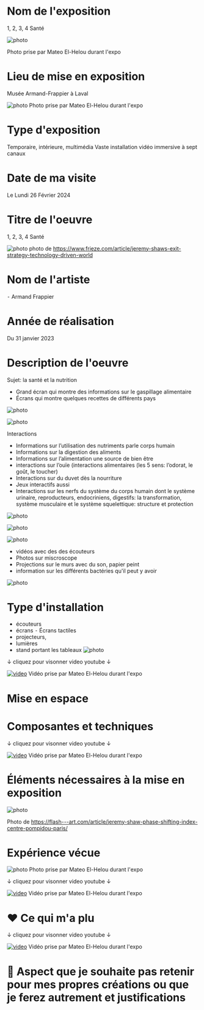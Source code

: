 # Nom de l'exposition
1, 2, 3, 4 Santé

![photo](Media/Musée_Armand_Frappier.JPG)

Photo prise par Mateo El-Helou durant l'expo


# Lieu de mise en exposition
 Musée Armand-Frappier à Laval

![photo](Media/Lieu.JPG)
Photo prise par Mateo El-Helou durant l'expo


# Type d'exposition
Temporaire, intérieure, multimédia
Vaste installation vidéo immersive à sept canaux


# Date de ma visite
Le Lundi 26 Février 2024

# Titre de l'oeuvre
1, 2, 3, 4 Santé

![photo](Medias/6_ensemble.jpeg)
photo de https://www.frieze.com/article/jeremy-shaws-exit-strategy-technology-driven-world


# Nom de l'artiste
⁃ Armand Frappier

# Année de réalisation
Du 31 janvier 2023 

# Description de l'oeuvre
Sujet: la santé et la nutrition

- Grand écran qui montre des informations sur le gaspillage alimentaire
- Écrans qui montre quelques recettes de différents pays
  
![photo](Media/Arepas_de_David.JPG)


![photo](Media/Blocs_de_construction_de_l'humain.JPG)


  Interactions
- Informations sur l’utilisation des nutriments parle corps humain
- Informations sur la digestion des aliments
- Informations sur l’alimentation une source de bien être
- interactions sur l’ouïe (interactions alimentaires (les 5 sens: l’odorat, le goût, le toucher)
- Interactions sur du duvet dès la nourriture
- Jeux interactifs aussi
- Interactions sur les nerfs du système du corps humain dont le système urinaire, reproducteurs, endocriniens, digestifs: la transformation, système musculaire et le système squelettique: structure et protection

![photo](Media/Interaction_1.JPG)

![photo](Media/Interaction_3.JPG)

![photo](Media/Interaction_2.JPG)


- vidéos avec des des écouteurs
- Photos sur miscroscope
- Projections sur le murs avec du son, papier peint
- information sur les différents bactéries qu'il peut y avoir 

![photo](Media/Bacteries.jpg)


# Type d'installation
- écouteurs
- écrans
⁃ Écrans tactiles
- projecteurs,
- lumières
- stand portant les tableaux
![photo](Media/Écouteurs.jpg)
  

↓ cliquez pour visonner video youtube ↓

[![video](https://img.youtube.com/vi/Ic0WBa8TNrA/0.jpg)](https://www.youtube.com/watch?v=Ic0WBa8TNrA)
Vidéo prise par Mateo El-Helou durant l'expo


# Mise en espace




# Composantes et techniques

  
↓ cliquez pour visonner video youtube ↓

[![video](https://img.youtube.com/vi/Sk9EG3TkOAA/0.jpg)](https://www.youtube.com/watch?v=Sk9EG3TkOAA)
Vidéo prise par Mateo El-Helou durant l'expo



# Éléments nécessaires à la mise en exposition

  
![photo](Medias/9_elements.jpeg)

Photo de https://flash---art.com/article/jeremy-shaw-phase-shifting-index-centre-pompidou-paris/


# Expérience vécue


![photo](Medias/4_danse.jpg)
Photo prise par Mateo El-Helou durant l'expo

↓ cliquez pour visonner video youtube ↓

[![video](https://img.youtube.com/vi/-gl8qSCdCBg/0.jpg)](https://www.youtube.com/watch?v=-gl8qSCdCBg)
Vidéo prise par Mateo El-Helou durant l'expo


# ❤️ Ce qui m'a plu


↓ cliquez pour visonner video youtube ↓

[![video](https://img.youtube.com/vi/gC9Gl4DL58Y/0.jpg)](https://www.youtube.com/watch?v=gC9Gl4DL58Y)
Vidéo prise par Mateo El-Helou durant l'expo


# 🤔 Aspect que je souhaite pas retenir pour mes propres créations ou que je ferez autrement et justifications






